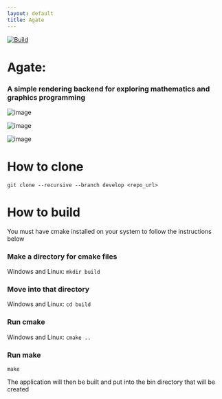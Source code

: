 ```yaml
---
layout: default
title: Agate
---
```


[![Build](https://github.com/wba6/Agate/actions/workflows/weekly-multi-platform-build.yml/badge.svg)](https://github.com/wba6/Agate/actions/workflows/weekly-multi-platform-build.yml)
# Agate: 
### A simple rendering backend for exploring mathematics and graphics programming
![image](https://github.com/user-attachments/assets/42662d4c-b7dc-4ad9-bc73-b0c6c2d60b3d)

![image](https://github.com/user-attachments/assets/6f966f0d-b287-435c-9098-0cd5e85e10bb)

![image](https://github.com/wba6/Agate/assets/76547127/1ebbba4a-5f6b-40eb-aa5e-fac1ab247b11)

# How to clone 
```git clone --recursive --branch develop <repo_url>```

# How to build
You must have cmake installed on your system to follow the instructions below

### Make a directory for cmake files
Windows and Linux: 
```mkdir build```

### Move into that directory
Windows and Linux:
```cd build```

### Run cmake 
Windows and Linux:
```cmake ..```

### Run make
```make```

The application will then be built and put into the bin directory that will be created

